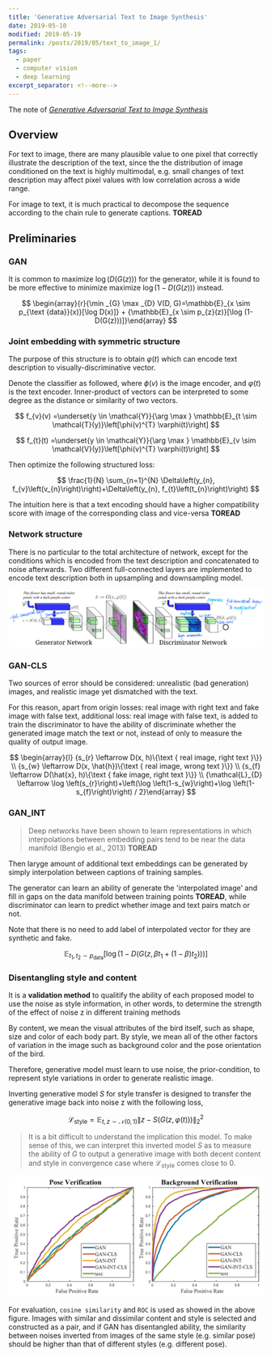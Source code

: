 ```yaml
---
title: 'Generative Adversarial Text to Image Synthesis'
date: 2019-05-10
modified: 2019-05-19
permalink: /posts/2019/05/text_to_image_1/
tags:
  - paper
  - computer vision
  - deep learning
excerpt_separator: <!--more-->
---
```


The note of [*Generative Adversarial Text to Image Synthesis*](https://arxiv.org/pdf/1605.05396)

<!--more-->

## Overview

For text to image, there are many plausible value to one pixel that correctly illustrate the description of the text, since the the distribution of image conditioned on the text is highly multimodal, e.g. small changes of text description may affect pixel values with low correlation across a wide range.  

For image to text, it is much practical to decompose the sequence according to the chain rule to generate captions. **TOREAD**

## Preliminaries

### GAN

It is common to maximize $\log (D(G(z)))$ for the generator, while it is found to be more effective to minimize maximize $\log (1-D(G(z)))$ instead.

$$
\begin{array}{r}{\min _{G} \max _{D} V(D, G)=\mathbb{E}_{x \sim p_{\text {data}}(x)}[\log D(x)]} + {\mathbb{E}_{x \sim p_{z}(z)}[\log (1-D(G(z)))]}\end{array}
$$

### Joint embedding with symmetric structure

The purpose of this structure is to obtain $\varphi(t)$ which can encode text description to visually-discriminative vector.

Denote the classifier as followed, where $\phi(v)$ is the image encoder, and $\varphi(t)$ is the text encoder. Inner-product of vectors can be interpreted to some degree as the distance or similarity of two vectors.

$$
f_{v}(v) =\underset{y \in \mathcal{Y}}{\arg \max } \mathbb{E}_{t \sim \mathcal{T}(y)}\left[\phi(v)^{T} \varphi(t)\right]
$$

$$ f_{t}(t) =\underset{y \in \mathcal{Y}}{\arg \max } \mathbb{E}_{v \sim \mathcal{V}(y)}\left[\phi(v)^{T} \varphi(t)\right]
$$

Then optimize the following structured loss:

$$
\frac{1}{N} \sum_{n=1}^{N} \Delta\left(y_{n}, f_{v}\left(v_{n}\right)\right)+\Delta\left(y_{n}, f_{t}\left(t_{n}\right)\right)
$$

The intuition here is that a text encoding should have a higher compatibility score with image of the corresponding class and vice-versa **TOREAD**

### Network structure

There is no particular to the total architecture of network, except for the conditions which is encoded from the text description and concatenated to noise afterwards. Two different full-connected layers are implemented to encode text description both in upsampling and downsampling model. 

![network_arch](/assets/images/2019/05/text_to_image_1/network_arch.png)

### GAN-CLS

Two sources of error should be considered: unrealistic (bad generation) images, and realistic image yet dismatched with the text.

For this reason, apart from origin losses: real image with right text and fake image with false text, additional loss: real image with false text, is added to train the discriminator to have the ability of discriminate whether the generated image match the text or not, instead of only to measure the quality of output image.

$$
\begin{array}{l} {s_{r} \leftarrow D(x, h)\{\text { real image, right text }\}} \\ {s_{w} \leftarrow D(x, \hat{h})\{\text { real image, wrong text }\}} \\ {s_{f} \leftarrow D(\hat{x}, h)\{\text { fake image, right text }\}} \\ {\mathcal{L}_{D} \leftarrow \log \left(s_{r}\right)+\left(\log \left(1-s_{w}\right)+\log \left(1-s_{f}\right)\right) / 2}\end{array}
$$

### GAN_INT

> Deep networks have been shown to learn representations in which interpolations between embedding pairs tend to
be near the data manifold  (Bengio et al., 2013) **TOREAD**

Then laryge amount of additional text embeddings can be generated by simply interpolation between captions of training samples.

The generator can learn an ability of generate the 'interpolated image' and fill in gaps on the data manifold between training points **TOREAD**, while discriminator can learn to predict whether image and text pairs match or not.

Note that there is no need to add label of interpolated vector for they are synthetic and fake.

$$
\mathbb{E}_{t_{1}, t_{2} \sim p_{\text {data}}}\left[\log \left(1-D\left(G\left(z, \beta t_{1}+(1-\beta) t_{2}\right)\right)\right)\right]
$$

### Disentangling style and content

It is a **validation method** to qualitify the ability of each proposed model to use the noise as style information, in other words, to determine the strength of the effect of noise z in different training methods

By content, we mean the visual attributes of the bird itself, such as shape, size and color of each body part. By style, we mean all of the other factors of variation in the image such as background color and the pose orientation of the bird.

Therefore, generative model must learn to use noise, the prior-condition, to represent style variations in order to generate realistic image.

Inverting generative model $S$ for style transfer is designed to transfer the generative image back into noise z with the following loss,

$$
\mathcal{L}_{\text {style}}=\mathbb{E}_{t, z \sim \mathcal{N}(0,1)}\|z-S(G(z, \varphi(t)))\|_{2}^{2}
$$

> It is a bit difficult to understand the implication this model. To make sense of this, we can interpret this inverted model $S$ as to measure the ability of $G$ to output a generative image with both decent content and style in convergence case where $\mathcal{L}_{\text {style}}$ comes close to 0.

![ROC_curve](/assets/images/2019/05/text_to_image_1/ROC_curve.png)

For evaluation, `cosine similarity` and `ROC` is used as showed in the above figure. Images with similar and dissimilar content and style is selected and constructed as a pair, and if GAN has disentangled ability, the similarity between noises inverted from images of the same style (e.g. similar pose) should be higher than that of different styles (e.g. different pose).